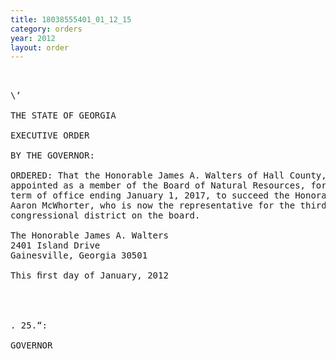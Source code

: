 ```yaml
---
title: 18038555401_01_12_15
category: orders
year: 2012
layout: order
---
```


<pre>  

\‘

THE STATE OF GEORGIA

EXECUTIVE ORDER

BY THE GOVERNOR:

ORDERED: That the Honorable James A. Walters of Hall County, Georgia, is
appointed as a member of the Board of Natural Resources, for a
term of office ending January 1, 2017, to succeed the Honorable
Aaron McWhorter, who is now the representative for the third
congressional district on the board.

The Honorable James A. Walters
2401 Island Drive
Gainesville, Georgia 30501

This ﬁrst day of January, 2012

    
    

. 25.“:  

GOVERNOR

</pre>
